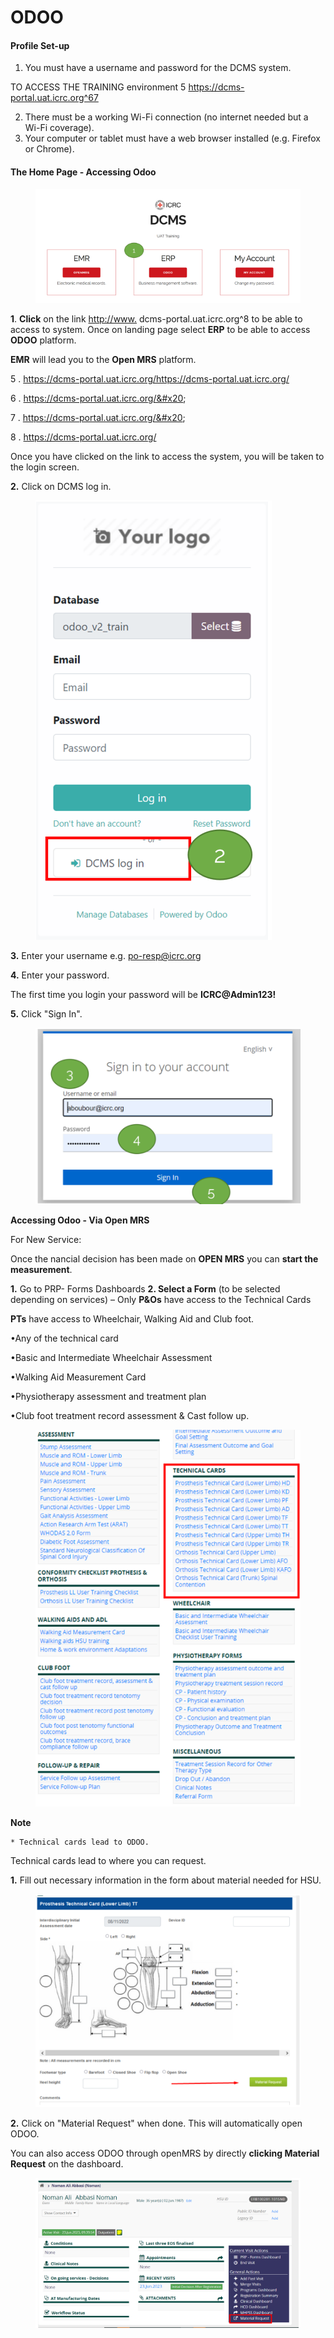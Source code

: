 # ODOO

#### Profile Set-up

1. You must have a username and password for the DCMS system.

TO ACCESS THE TRAINING environment 5 https://dcms-portal.uat.icrc.org^67

2. There must be a working Wi-Fi connection (no internet needed but a Wi-Fi coverage).
3. Your computer or tablet must have a web browser installed (e.g. Firefox or Chrome).

#### The Home Page - Accessing Odoo

<figure><img src="../../.gitbook/assets/image (21).png" alt=""><figcaption></figcaption></figure>

**1**. **Click** on the link [http://www.](http://www) dcms-portal.uat.icrc.org^8 to be able to access to system. Once on landing page select **ERP** to be able to access **ODOO** platform.

**EMR** will lead you to the **Open MRS** platform.

5 . https://dcms-portal.uat.icrc.org/https://dcms-portal.uat.icrc.org/

6 . https://dcms-portal.uat.icrc.org/&#x20;

7 . https://dcms-portal.uat.icrc.org/&#x20;

8 . https://dcms-portal.uat.icrc.org/

Once you have clicked on the link to access the system, you will be taken to the login screen.

**2.** Click on DCMS log in.

<figure><img src="../../.gitbook/assets/image (1) (1).png" alt=""><figcaption></figcaption></figure>

**3.** Enter your username e.g. po-resp@icrc.org

**4.** Enter your password.

The first time you login your password will be **ICRC@Admin123!**

**5.** Click "Sign In".

<figure><img src="../../.gitbook/assets/image (2) (1).png" alt=""><figcaption></figcaption></figure>

**Accessing Odoo - Via Open MRS**

For New Service:

Once the nancial decision has been made on **OPEN MRS** you can **start the measurement**.

**1.** Go to PRP- Forms Dashboards **2. Select a Form** (to be selected depending on services) – Only **P\&Os** have access to the Technical Cards

**PTs** have access to Wheelchair, Walking Aid and Club foot.

•Any of the technical card

•Basic and Intermediate Wheelchair Assessment

•Walking Aid Measurement Card

•Physiotherapy assessment and treatment plan

•Club foot treatment record assessment & Cast follow up.

<figure><img src="../../.gitbook/assets/image (3) (1).png" alt=""><figcaption></figcaption></figure>

**Note**

```
* Technical cards lead to ODOO.
```

Technical cards lead to where you can request.

**1.** Fill out necessary information in the form about material needed for HSU.

<figure><img src="../../.gitbook/assets/image (4) (1).png" alt=""><figcaption></figcaption></figure>

**2.** Click on "Material Request" when done. This will automatically open ODOO.

You can also access ODOO through openMRS by directly **clicking Material Request** on the dashboard.

<figure><img src="../../.gitbook/assets/image (5) (1).png" alt=""><figcaption></figcaption></figure>

